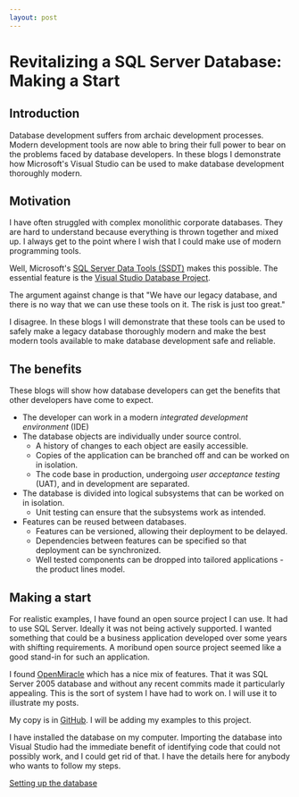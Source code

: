 ```yaml
---
layout: post
---
```

# Revitalizing a SQL Server Database: Making a Start

## Introduction

Database development suffers from archaic development processes. Modern development tools are now able to bring their full power to bear on the problems faced by database developers. In these blogs I demonstrate how Microsoft's Visual Studio can be used to make database development thoroughly modern.

## Motivation

I have often struggled with complex monolithic corporate databases. They are hard to understand because everything is thrown together and mixed up. I always get to the point where I wish that I could make use of modern programming tools.

Well, Microsoft's [SQL Server Data Tools (SSDT)](https://www.visualstudio.com/vs/features/ssdt/) makes this possible. The essential feature is the [Visual Studio Database Project](https://msdn.microsoft.com/en-us/library/hh272702(v=vs.103).aspx).

The argument against change is that "We have our legacy database, and there is no way that we can use these tools on it. The risk is just too great."

I disagree. In these blogs I will demonstrate that these tools can be used to safely make a legacy database thoroughly modern and make the best modern tools available to make database development safe and reliable.

## The benefits

These blogs will show how database developers can get the benefits that other developers have come to expect.

* The developer can work in a modern *integrated development environment* (IDE)
* The database objects are individually under source control.
  * A history of changes to each object are easily accessible.
  * Copies of the application can be branched off and can be worked on in isolation.
  * The code base in production, undergoing *user acceptance testing* (UAT), and in development are separated.
* The database is divided into logical subsystems that can be worked on in isolation.
  * Unit testing can ensure that the subsystems work as intended.
* Features can be reused between databases.
  * Features can be versioned, allowing their deployment to be delayed.
  * Dependencies between features can be specified so that deployment can be synchronized.
  * Well tested components can be dropped into tailored applications - the product lines model.

## Making a start

For realistic examples, I have found an open source project I can use. It had to use SQL Server. Ideally it was not being actively supported. I wanted something that could be a business application developed over some years with shifting requirements. A moribund open source project seemed like a good stand-in for such an application.

I found [OpenMiracle](https://sourceforge.net/projects/openmiracle/) which has a nice mix of features. That it was SQL Server 2005 database and without any recent commits made it particularly
appealing. This is the sort of system I have had to work on. I will use it to illustrate my posts.

My copy is in [GitHub](https://github.com/JamieO53/OpenMiracle). I will be adding my examples to this project.

I have installed the database on my computer. Importing the database into Visual Studio had the immediate benefit of identifying code that could not possibly work, and I could get rid of that. I have the details here for anybody who wants to follow my steps.

[Setting up the database](../assets/pages/2018-04/2018-04-19-setting-up-the-database.md)